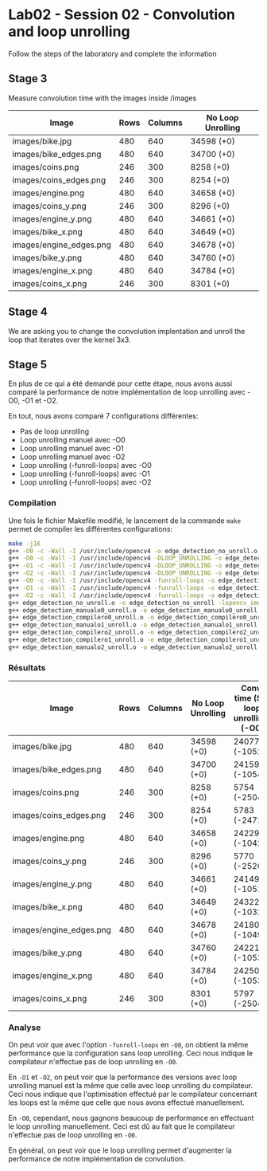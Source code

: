 # Lab02 - Session 02 - Convolution and loop unrolling

Follow the steps of the laboratory and complete the information

## Stage 3

Measure convolution time with the images inside /images

| Image                   | Rows | Columns | No Loop Unrolling |
| ----------------------- | ---- | ------- | ----------------- |
| images/bike.jpg         | 480  | 640     | 34598 (+0)        |
| images/bike_edges.png   | 480  | 640     | 34700 (+0)        |
| images/coins.png        | 246  | 300     | 8258 (+0)         |
| images/coins_edges.png  | 246  | 300     | 8254 (+0)         |
| images/engine.png       | 480  | 640     | 34658 (+0)        |
| images/coins_y.png      | 246  | 300     | 8296 (+0)         |
| images/engine_y.png     | 480  | 640     | 34661 (+0)        |
| images/bike_x.png       | 480  | 640     | 34649 (+0)        |
| images/engine_edges.png | 480  | 640     | 34678 (+0)        |
| images/bike_y.png       | 480  | 640     | 34760 (+0)        |
| images/engine_x.png     | 480  | 640     | 34784 (+0)        |
| images/coins_x.png      | 246  | 300     | 8301 (+0)         |

## Stage 4

We are asking you to change the convolution implentation and unroll the loop that iterates over the kernel 3x3.

## Stage 5

En plus de ce qui a été demandé pour cette étape, nous avons aussi comparé la performance de notre implémentation de loop unrolling avec -O0, -O1 et -O2.

En tout, nous avons comparé 7 configurations différentes:

- Pas de loop unrolling
- Loop unrolling manuel avec -O0
- Loop unrolling manuel avec -O1
- Loop unrolling manuel avec -O2
- Loop unrolling (-funroll-loops) avec -O0
- Loop unrolling (-funroll-loops) avec -O1
- Loop unrolling (-funroll-loops) avec -O2

### Compilation

Une fois le fichier Makefile modifié, le lancement de la commande `make` permet de compiler les différentes configurations:

```bash
make -j16
g++ -O0 -c -Wall -I /usr/include/opencv4 -o edge_detection_no_unroll.o edge_detection.cpp
g++ -O0 -c -Wall -I /usr/include/opencv4 -DLOOP_UNROLLING -o edge_detection_manualo0_unroll.o edge_detection.cpp
g++ -O1 -c -Wall -I /usr/include/opencv4 -DLOOP_UNROLLING -o edge_detection_manualo1_unroll.o edge_detection.cpp
g++ -O2 -c -Wall -I /usr/include/opencv4 -DLOOP_UNROLLING -o edge_detection_manualo2_unroll.o edge_detection.cpp
g++ -O0 -c -Wall -I /usr/include/opencv4 -funroll-loops -o edge_detection_compilero0_unroll.o edge_detection.cpp
g++ -O1 -c -Wall -I /usr/include/opencv4 -funroll-loops -o edge_detection_compilero1_unroll.o edge_detection.cpp
g++ -O2 -c -Wall -I /usr/include/opencv4 -funroll-loops -o edge_detection_compilero2_unroll.o edge_detection.cpp
g++ edge_detection_no_unroll.o -o edge_detection_no_unroll -lopencv_imgcodecs -lopencv_core
g++ edge_detection_manualo0_unroll.o -o edge_detection_manualo0_unroll -lopencv_imgcodecs -lopencv_core
g++ edge_detection_compilero0_unroll.o -o edge_detection_compilero0_unroll -lopencv_imgcodecs -lopencv_core
g++ edge_detection_manualo1_unroll.o -o edge_detection_manualo1_unroll -lopencv_imgcodecs -lopencv_core
g++ edge_detection_compilero2_unroll.o -o edge_detection_compilero2_unroll -lopencv_imgcodecs -lopencv_core
g++ edge_detection_compilero1_unroll.o -o edge_detection_compilero1_unroll -lopencv_imgcodecs -lopencv_core
g++ edge_detection_manualo2_unroll.o -o edge_detection_manualo2_unroll -lopencv_imgcodecs -lopencv_core
```

### Résultats

| Image                   | Rows | Columns | No Loop Unrolling | Conv. time (SW loop unrolling) (-O0) | Conv. time (SW loop unrolling) (-O1) | Conv. time (SW loop unrolling) (-O2) | Conv. time (compiler -O0) | Conv. time (compiler -O1) | Conv. time (compiler -O2) |
| ----------------------- | ---- | ------- | ----------------- | ------------------------------------ | ------------------------------------ | ------------------------------------ | ------------------------- | ------------------------- | ------------------------- |
| images/bike.jpg         | 480  | 640     | 34598 (+0)        | 24077 (-10521)                       | 4992 (-29606)                        | 4897 (-29701)                        | 34537 (-61)               | 5013 (-29585)             | 4924 (-29674)             |
| images/bike_edges.png   | 480  | 640     | 34700 (+0)        | 24159 (-10541)                       | 5006 (-29694)                        | 4935 (-29765)                        | 35104 (+404)              | 5033 (-29667)             | 4933 (-29767)             |
| images/coins.png        | 246  | 300     | 8258 (+0)         | 5754 (-2504)                         | 1182 (-7076)                         | 1190 (-7068)                         | 8244 (-14)                | 1219 (-7039)              | 1173 (-7085)              |
| images/coins_edges.png  | 246  | 300     | 8254 (+0)         | 5783 (-2471)                         | 1190 (-7064)                         | 1169 (-7085)                         | 8269 (+15)                | 1211 (-7043)              | 1178 (-7076)              |
| images/engine.png       | 480  | 640     | 34658 (+0)        | 24229 (-10429)                       | 5011 (-29647)                        | 4950 (-29708)                        | 35036 (+378)              | 5062 (-29596)             | 4979 (-29679)             |
| images/coins_y.png      | 246  | 300     | 8296 (+0)         | 5770 (-2526)                         | 1192 (-7104)                         | 1177 (-7119)                         | 8296 (+0)                 | 1202 (-7094)              | 1185 (-7111)              |
| images/engine_y.png     | 480  | 640     | 34661 (+0)        | 24149 (-10512)                       | 5009 (-29652)                        | 4937 (-29724)                        | 34604 (-57)               | 5039 (-29622)             | 4962 (-29699)             |
| images/bike_x.png       | 480  | 640     | 34649 (+0)        | 24322 (-10327)                       | 5105 (-29544)                        | 4974 (-29675)                        | 34759 (+110)              | 5105 (-29544)             | 4939 (-29710)             |
| images/engine_edges.png | 480  | 640     | 34678 (+0)        | 24180 (-10498)                       | 5101 (-29577)                        | 4964 (-29714)                        | 35435 (+757)              | 5121 (-29557)             | 4989 (-29689)             |
| images/bike_y.png       | 480  | 640     | 34760 (+0)        | 24221 (-10539)                       | 5093 (-29667)                        | 5021 (-29739)                        | 34758 (-2)                | 5071 (-29689)             | 5007 (-29753)             |
| images/engine_x.png     | 480  | 640     | 34784 (+0)        | 24250 (-10534)                       | 5134 (-29650)                        | 4994 (-29790)                        | 34704 (-80)               | 5099 (-29685)             | 4992 (-29792)             |
| images/coins_x.png      | 246  | 300     | 8301 (+0)         | 5797 (-2504)                         | 1217 (-7084)                         | 1192 (-7109)                         | 8288 (-13)                | 1218 (-7083)              | 1191 (-7110)              |

### Analyse

On peut voir que avec l'option `-funroll-loops` en `-O0`, on obtient la même performance que la configuration sans loop unrolling. Ceci nous indique le compilateur n'effectue pas de loop unrolling en `-O0`.

En `-O1` et `-O2`, on peut voir que la performance des versions avec loop unrolling manuel est la même que celle avec loop unrolling du compilateur. Ceci nous indique que l'optimisation effectué par le compilateur concernant les loops est la même que celle que nous avons effectué manuellement.

En `-O0`, cependant, nous gagnons beaucoup de performance en effectuant le loop unrolling manuellement. Ceci est dû au fait que le compilateur n'effectue pas de loop unrolling en `-O0`.

En général, on peut voir que le loop unrolling permet d'augmenter la performance de notre implémentation de convolution.
